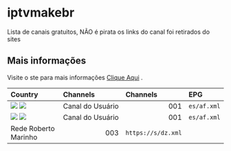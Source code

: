 # iptvmakebr
Lista de canais gratuitos, NÃO é pirata os links do canal foi retirados do sites

## Mais informações

Visite o ste para mais informações [Clique Aqui](https://maketvbr.wixsite.com/listatvbr) .

<table>
  <thead>
    <tr><th align="left">Country</th> <th align="left">Channels</th> <th align="left">Channels</th> <th align="left">EPG</th></tr>
  </thead>
  <tbody>
    <tr><td valign="top" rowspan="1"><img src="https://s2.dmcdn.net/u/9TvQN1X_UzxBWNIz3/60x60"/> <img src="https://s2.dmcdn.net/u/9TvQN1X_UzxBWNIz3/60x60"/></td> <td align="right" nowrap>Canal do Usuário</td> <td align="right" nowrap>001</td>  <td nowrap><code>es/af.xml</code></td></tr>
   <tr><td valign="top" rowspan="1"><img src="https://s2.dmcdn.net/u/9TvQN1X_UzxBWNIz3/60x60"/> <img src="https://s2.dmcdn.net/u/9TvQN1X_UzxBWNIz3/60x60"/></td> <td align="right" nowrap>Canal do Usuário</td> <td align="right" nowrap>001</td>  <td nowrap><code>es/af.xml</code></td></tr>
    <tr><td valign="top" rowspan="1">Rede Roberto Marinho</td> <td align="right" nowrap>003</td>  <td nowrap><code>https://s/dz.xml</code></td></tr>
  </tbody>
</table>

